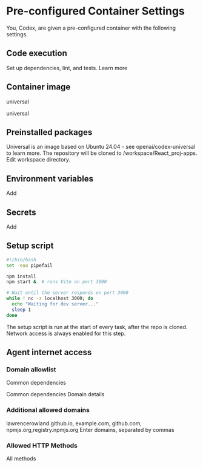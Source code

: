# Pre-configured Container Settings

You, Codex, are given a pre-configured container with the following settings.

## Code execution
Set up dependencies, lint, and tests.
Learn more

## Container image

universal

universal

## Preinstalled packages

Universal is an image based on Ubuntu 24.04 - see openai/codex-universal to learn more.
The repository will be cloned to /workspace/React_proj-apps. Edit workspace directory.

## Environment variables

Add

## Secrets

Add

## Setup script

```bash
#!/bin/bash
set -euo pipefail

npm install
npm start &  # runs Vite on port 3000

# Wait until the server responds on port 3000
while ! nc -z localhost 3000; do
  echo "Waiting for dev server..."
  sleep 1
done
```

The setup script is run at the start of every task, after the repo is cloned.
Network access is always enabled for this step.

## Agent internet access

### Domain allowlist


Common dependencies

Common dependencies
Domain details

### Additional allowed domains

lawrencerowland.github.io, example.com, github.com, npmjs.org,registry.npmjs.org
Enter domains, separated by commas

### Allowed HTTP Methods

All methods

